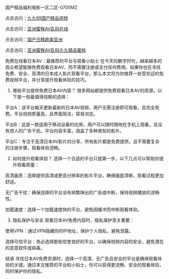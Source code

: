 
国产精品福利电影一区二区-0705MZ

点击访问：<a href="https://heiliaoe8ajia.pages.dev">九九99国产精品视频</a>

点击访问：<a href="https://heiliaoxqkkct.pages.dev">亚洲蜜臀AV乱码在线</a>

点击访问：<a href="https://heiliaoxwd5i8.pages.dev">国产日韩欧美亚洲</a>

点击访问：<a href="https://heiliaowt0d7p.pages.dev">亚洲蜜臀AV乱码久久精品蜜桃</a>


免费在线看日本AV：最推荐的平台与观看小贴士
在今天的数字时代，越来越多的观众希望能够免费观看日本AV，而不需要注册或支付任何费用。如果你也在寻找免费、安全、高清的日本成人影片观看平台，那么本文将为你推荐一些受欢迎的免费视频平台，并分享提升观看体验的技巧。

1. 哪些平台提供免费日本AV内容？
很多网站都提供免费观看日本AV的资源，以下是一些最值得信赖的选择：

平台A：该平台每天更新最新的日本AV视频，用户无需注册即可观看，且完全免费。平台视频质量高，且界面简洁，容易浏览。

平台B：这是一款适用于移动设备的应用，用户可以随时随地在手机上观看，且没有烦人的广告干扰。平台内容丰富，涵盖了多种类型的影片。

平台C：专注于高清日本AV影片的分享，所有影片都是免费提供，且不需要复杂的注册步骤，观看体验流畅。

2. 如何提升观看体验？
选择一个合适的平台只是第一步，以下几点可以帮助你提升观看质量：

高清画质：选择提供高清或更高分辨率的影片平台，确保画面清晰，观看过程更加舒适。

无广告干扰：确保选择的平台没有频繁弹出的广告或中断，保持视频播放的流畅性。

加载速度：选择一个加载速度快的平台，避免因缓冲而中断观看体验。

3. 隐私保护与安全
观看日本AV免费内容时，隐私保护至关重要：

使用VPN：通过VPN隐藏你的IP地址，保护个人隐私，避免泄露。

选择可信平台：务必选择那些信誉良好的平台，以确保视频内容的安全，避免潜在的恶意软件或病毒。

结语
寻找日本AV免费资源时，选择一个高清、无广告且安全的平台是确保观看体验的关键。通过本文推荐的平台和小贴士，你可以获得更流畅、安全的观看体验，同时保护你的隐私。





<span style="display:none;">[Canonical link]( https://github.com/kol20250709/563409 ）</span>
